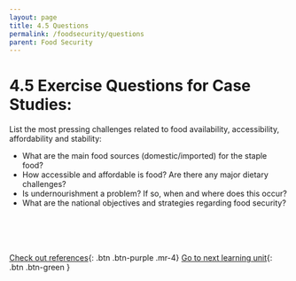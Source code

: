 ```yaml
---
layout: page
title: 4.5 Questions
permalink: /foodsecurity/questions
parent: Food Security
---
```

# 4.5 Exercise Questions for Case Studies:

List the most pressing challenges related to food availability, accessibility, affordability and stability:

- What are the main food sources (domestic/imported) for the staple food?
- How accessible and affordable is food? Are there any major dietary challenges?
- Is undernourishment a problem? If so, when and where does this occur?
- What are the national objectives and strategies regarding food security?

<br/> <br/>
<br/> <br/>
[Check out references](https://waterbender231.github.io/wef-nexus-online-course/foodsecurity/references){: .btn .btn-purple .mr-4}
[Go to next learning unit](https://waterbender231.github.io/wef-nexus-online-course/tools/){: .btn .btn-green }